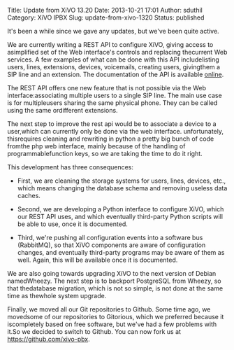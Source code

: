 Title: Update from XiVO 13.20
Date: 2013-10-21 17:01
Author: sduthil
Category: XiVO IPBX
Slug: update-from-xivo-1320
Status: published

It's been a while since we gave any updates, but we've been quite
active.

We are currently writing a REST API to configure XiVO, giving access to
asimplified set of the Web interface's controls and replacing thecurrent
Web services. A few examples of what can be done with this API
includelisting users, lines, extensions, devices, voicemails, creating
users, givingthem a SIP line and an extension. The documentation of the
API is available
[online](http://documentation.xivo.io/dev/api_sdk/rest_api/1.1/api-1.1.html "API documentation").

The REST API offers one new feature that is not possible via the Web
interface:associating multiple users to a single SIP line. The main use
case is for multipleusers sharing the same physical phone. They can be
called using the same ordifferent extensions.

The next step to improve the rest api would be to associate a device to
a user,which can currently only be done via the web interface.
unfortunately, thisrequires cleaning and rewriting in python a pretty
big bunch of code fromthe php web interface, mainly because of the
handling of programmablefunction keys, so we are taking the time to do
it right.

This development has three consequences:

- First, we are cleaning the storage systems for users, lines, devices,
etc., which means changing the database schema and removing useless data
caches.

- Second, we are developing a Python interface to configure XiVO, which
our REST API uses, and which eventually third-party Python scripts will
be able to use, once it is documented.

- Third, we're pushing all configuration events into a software bus
(RabbitMQ), so that XiVO components are aware of configuration changes,
and eventually third-party programs may be aware of them as well. Again,
this will be available once it is documented.

We are also going towards upgrading XiVO to the next version of Debian
namedWheezy. The next step is to backport PostgreSQL from Wheezy, so
that thedatabase migration, which is not so simple, is not done at the
same time as thewhole system upgrade.

Finally, we moved all our Git repositories to Github. Some time ago, we
movedsome of our repositories to Gitorious, which we preferred because
it iscompletely based on free software, but we've had a few problems
with it.So we decided to switch to Github. You can now fork us at
<https://github.com/xivo-pbx>.

</p>

